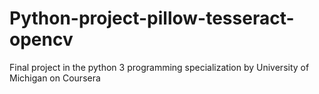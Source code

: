# Python-project-pillow-tesseract-opencv
Final project in the python 3 programming specialization by University of Michigan on Coursera
